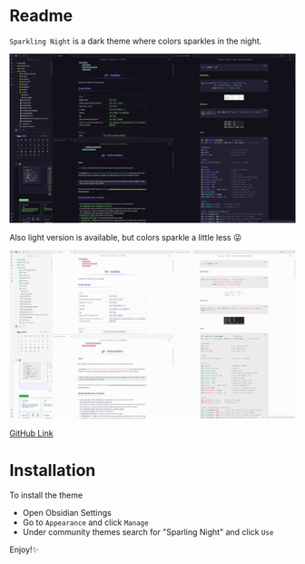 # Readme

`Sparkling Night` is a dark theme where colors sparkles in the night. 

![img](img/sparkling_night_dark.png)

Also light version is available, but colors sparkle a little less 😜

![img](img/sparkling_night_light.png)

[GitHub Link](git@github.com:isax785/obsidian-sparkling-night.git)

 # Installation

To install the theme

- Open Obsidian Settings
- Go to `Appearance` and click `Manage`
- Under community themes search for "Sparling Night" and click `Use`

Enjoy!✨


